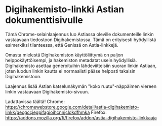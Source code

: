 <h1>Digihakemisto-linkki Astian dokumenttisivulle</h1>

Tämä Chrome-selainlaajennus luo Astiassa oleville dokumenteille linkin vastaavaan tiedostoon Digihakemistossa.
Tämä on erityisesti hyödyllistä esimerkiksi tilanteessa, että Genissä on Astia-linkkejä.

Omasta mielestä Digihakemiston käyttöliittymä on paljon helppokäyttöisempi, ja hakemiston metadatat usein hyödyllisiä.
Digihakemisto asettaa generoituihin lähdeviitteisiin suoran linkin Astiaan, joten luodun linkin kautta ei normaalisti pääse helposti takaisin Digihakemistoon.

Laajennus lisää Astian katselunäkymän "koko ruutu"-näppäimen viereen linkin vastaavaan Digihakemisto-sivuun.

Ladattavissa täältä!
Chrome: https://chromewebstore.google.com/detail/astia-digihakemisto-linkk/gecgccjegpifagioihcnnjcldkdfhmka
Firefox: https://addons.mozilla.org/fi/firefox/addon/astia-digihakemisto-linkkaaja
